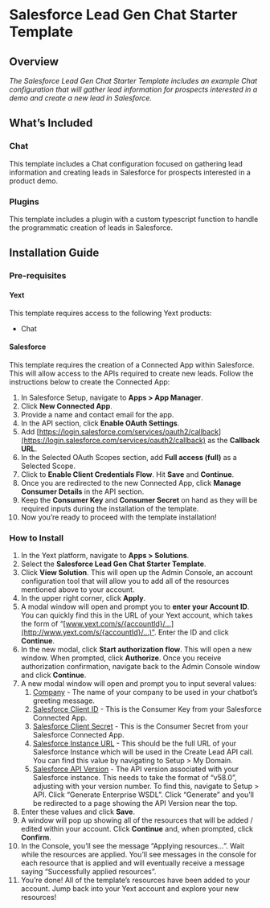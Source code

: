 # **Salesforce Lead Gen Chat Starter Template**

## **Overview**

_The Salesforce Lead Gen Chat Starter Template includes an example Chat configuration that will gather lead information for prospects interested in a demo and create a new lead in Salesforce._

## **What’s Included**

### Chat

This template includes a Chat configuration focused on gathering lead information and creating leads in Salesforce for prospects interested in a product demo.

### Plugins

This template includes a plugin with a custom typescript function to handle the programmatic creation of leads in Salesforce.

## **Installation Guide**

### Pre-requisites

#### Yext

This template requires access to the following Yext products:

- Chat

#### Salesforce

This template requires the creation of a Connected App within Salesforce. This will allow access to the APIs required to create new leads. Follow the instructions below to create the Connected App:

1. In Salesforce Setup, navigate to **Apps > App Manager**.
2. Click **New Connected App**.
3. Provide a name and contact email for the app.
4. In the API section, click **Enable OAuth Settings**.
5. Add [https://login.salesforce.com/services/oauth2/callback](https://login.salesforce.com/services/oauth2/callback) as the **Callback URL**.
6. In the Selected OAuth Scopes section, add **Full access (full)** as a Selected Scope.
7. Click to **Enable Client Credentials Flow**. Hit **Save** and **Continue**.
8. Once you are redirected to the new Connected App, click **Manage Consumer Details** in the API section.
9. Keep the **Consumer Key** and **Consumer Secret** on hand as they will be required inputs during the installation of the template.
10. Now you’re ready to proceed with the template installation!

### How to Install

1. In the Yext platform, navigate to **Apps > Solutions**.
2. Select the **Salesforce Lead Gen Chat Starter Template**.
3. Click **View Solution**. This will open up the Admin Console, an account configuration tool that will allow you to add all of the resources mentioned above to your account.
4. In the upper right corner, click **Apply**.
5. A modal window will open and prompt you to **enter your Account ID**. You can quickly find this in the URL of your Yext account, which takes the form of “[www.yext.com/s/{accountId}/…](http://www.yext.com/s/{accountId}/…)”. Enter the ID and click **Continue**.
6. In the new modal, click **Start authorization flow**. This will open a new window. When prompted, click **Authorize**. Once you receive authorization confirmation, navigate back to the Admin Console window and click **Continue**.
7. A new modal window will open and prompt you to input several values:
   1. <span style="text-decoration:underline;">Company</span> - The name of your company to be used in your chatbot’s greeting message.
   2. <span style="text-decoration:underline;">Salesforce Client ID</span> - This is the Consumer Key from your Salesforce Connected App.
   3. <span style="text-decoration:underline;">Salesforce Client Secret</span> - This is the Consumer Secret from your Salesforce Connected App.
   4. <span style="text-decoration:underline;">Salesforce Instance URL</span> - This should be the full URL of your Salesforce Instance which will be used in the Create Lead API call. You can find this value by navigating to Setup > My Domain.
   5. <span style="text-decoration:underline;">Salesforce API Version</span> - The API version associated with your Salesforce instance. This needs to take the format of “v58.0”, adjusting with your version number. To find this, navigate to Setup > API. Click “Generate Enterprise WSDL”. Click “Generate” and you’ll be redirected to a page showing the API Version near the top.
8. Enter these values and click **Save**.
9. A window will pop up showing all of the resources that will be added / edited within your account. Click **Continue** and, when prompted, click **Confirm**.
10. In the Console, you’ll see the message “Applying resources…”. Wait while the resources are applied. You’ll see messages in the console for each resource that is applied and will eventually receive a message saying “Successfully applied resources”.
11. You’re done! All of the template’s resources have been added to your account. Jump back into your Yext account and explore your new resources!
